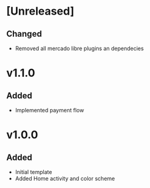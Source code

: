 # [Unreleased]

## Changed
- Removed all mercado libre plugins an dependecies

# v1.1.0
## Added
- Implemented payment flow

# v1.0.0
## Added
- Initial template
- Added Home activity and color scheme